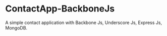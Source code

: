 # ContactApp-BackboneJs

A simple contact application with Backbone Js, Underscore Js, Express Js, MongoDB.
